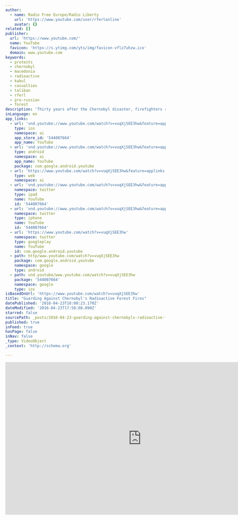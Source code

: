 ```yaml
---
author:
  - name: Radio Free Europe/Radio Liberty
    url: 'https://www.youtube.com/user/rferlonline'
    avatar: {}
related: []
publisher:
  url: 'https://www.youtube.com/'
  name: YouTube
  favicon: 'https://s.ytimg.com/yts/img/favicon-vflz7uhzw.ico'
  domain: www.youtube.com
keywords:
  - protests
  - chernobyl
  - macedonia
  - radioactive
  - kabul
  - casualties
  - taliban
  - rferl
  - pro-russian
  - forest
description: 'Thirty years after the Chernobyl disaster, firefighters remain on high alert to prevent radioactive forest fires. Originally published at - http://www.rferl.org/media/video/guarding-against-chernobyls-radioactive-forest-fires/27691519.html'
inLanguage: en
app_links:
  - url: 'vnd.youtube://www.youtube.com/watch?v=vuqXjSEE3hw&feature=applinks'
    type: ios
    namespace: ai
    app_store_id: '544007664'
    app_name: YouTube
  - url: 'vnd.youtube://www.youtube.com/watch?v=vuqXjSEE3hw&feature=applinks'
    type: android
    namespace: ai
    app_name: YouTube
    package: com.google.android.youtube
  - url: 'https://www.youtube.com/watch?v=vuqXjSEE3hw&feature=applinks'
    type: web
    namespace: ai
  - url: 'vnd.youtube://www.youtube.com/watch?v=vuqXjSEE3hw&feature=applinks'
    namespace: twitter
    type: ipad
    name: YouTube
    id: '544007664'
  - url: 'vnd.youtube://www.youtube.com/watch?v=vuqXjSEE3hw&feature=applinks'
    namespace: twitter
    type: iphone
    name: YouTube
    id: '544007664'
  - url: 'https://www.youtube.com/watch?v=vuqXjSEE3hw'
    namespace: twitter
    type: googleplay
    name: YouTube
    id: com.google.android.youtube
  - path: http/www.youtube.com/watch?v=vuqXjSEE3hw
    package: com.google.android.youtube
    namespace: google
    type: android
  - path: vnd.youtube/www.youtube.com/watch?v=vuqXjSEE3hw
    package: '544007664'
    namespace: google
    type: ios
isBasedOnUrl: 'https://www.youtube.com/watch?v=vuqXjSEE3hw'
title: "Guarding Against Chernobyl's Radioactive Forest Fires"
datePublished: '2016-04-23T18:00:23.170Z'
dateModified: '2016-04-23T17:58:08.090Z'
starred: false
sourcePath: _posts/2016-04-23-guarding-against-chernobyls-radioactive-forest-fires.md
published: true
inFeed: true
hasPage: false
inNav: false
_type: VideoObject
_context: 'http://schema.org'

---
```

<iframe src="https://cdn.embedly.com/widgets/media.html?src=https%3A%2F%2Fwww.youtube.com%2Fembed%2FvuqXjSEE3hw%3Ffeature%3Doembed&amp;url=https%3A%2F%2Fwww.youtube.com%2Fwatch%3Fv%3DvuqXjSEE3hw&amp;image=https%3A%2F%2Fi.ytimg.com%2Fvi%2FvuqXjSEE3hw%2Fhqdefault.jpg&amp;key=b7d04c9b404c499eba89ee7072e1c4f7&amp;type=text%2Fhtml&amp;schema=youtube" width="854" height="480" scrolling="no" frameborder="0" allowfullscreen="" style=""></iframe>